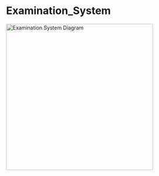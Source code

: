 # Examination_System
<img src="ClassDiagram.drowio.png" alt="Examination System Diagram" width="400"/>
